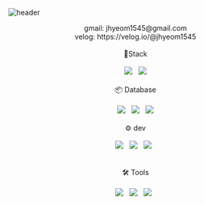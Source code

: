![header](https://capsule-render.vercel.app/api?type=wave&&color=auto&height=150&section=header&text=&fontSize=90)

<div align='center'>
gmail: jhyeom1545@gmail.com<br>
velog: https://velog.io/@jhyeom1545
</div>
<br>



<div align='center'> 🔧Stack<br><br>
  <img src="https://img.shields.io/badge/JavaScript-F7DF1E?style=for-the-badge&logo=JavaScript&logoColor=black">&nbsp&nbsp
  <img src="https://img.shields.io/badge/TypeScript-3178C6?style=for-the-badge&logo=TypeScript&logoColor=white">
</div><br>

<div align='center'> 📦 Database<br><br>
  <img src="https://img.shields.io/badge/MySQL-4479A1?style=for-the-badge&logo=MySQL&logoColor=white">&nbsp&nbsp
  <img src="https://img.shields.io/badge/MongoDB-47A248?style=for-the-badge&logo=MongoDB&logoColor=white">&nbsp&nbsp
  <img src="https://img.shields.io/badge/Redis-DC382D?style=for-the-badge&logo=Redis&logoColor=white">
</div><br>
  
<div align='center'> ⚙️ dev<br><br>
  <img src="https://img.shields.io/badge/Docker-2496ED?style=for-the-badge&logo=Docker&logoColor=white">&nbsp&nbsp
  <img src="https://img.shields.io/badge/Google Cloud-4285F4?style=for-the-badge&logo=Google Cloud&logoColor=white">&nbsp&nbsp
  <img src="https://img.shields.io/badge/Kubernetes-326CE5?style=for-the-badge&logo=Kubernetes&logoColor=white">&nbsp&nbsp
</div><br><br>

<div align='center'> 🛠 Tools<br><br>
  <img src="https://img.shields.io/badge/GraphQL-E10098?style=for-the-badge&logo=GraphQL&logoColor=white">&nbsp&nbsp
  <img src="https://img.shields.io/badge/Swagger-85EA2D?style=for-the-badge&logo=Swagger&logoColor=white">&nbsp&nbsp
  <img src="https://img.shields.io/badge/NestJS-E0234E?style=for-the-badge&logo=NestJS&logoColor=white">&nbsp&nbsp
</div><br><br>

